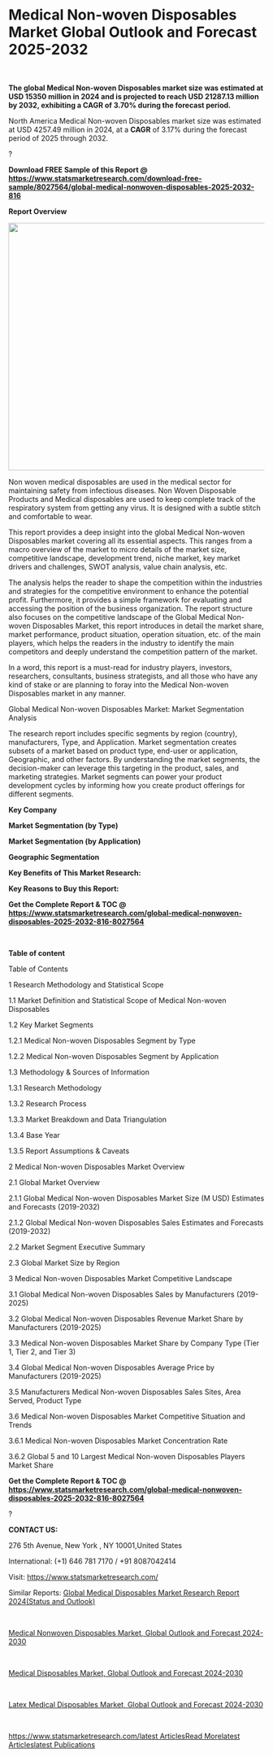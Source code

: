 <h1>Medical Non-woven Disposables Market Global Outlook and Forecast 2025-2032</h1><br/><p><strong>The global Medical Non-woven Disposables market size was estimated at USD 15350 million in 2024 and is projected to reach USD 21287.13 million by 2032, exhibiting a <strong>CAGR</strong> of 3.70% during the forecast period.</strong></p>
 
 
 
 <p>North America Medical Non-woven Disposables market size was estimated at USD 4257.49 million in 2024, at a <strong>CAGR</strong> of 3.17% during the forecast period of 2025 through 2032.</p>
 
 
 
 <p>? </p>
 
 
 
 <p><strong>Download FREE Sample of this Report @ <a href="https://www.statsmarketresearch.com/download-free-sample/8027564/global-medical-nonwoven-disposables-2025-2032-816">https://www.statsmarketresearch.com/download-free-sample/8027564/global-medical-nonwoven-disposables-2025-2032-816</a></strong></p>
 
 
 
 <p><strong>Report Overview</strong></p>
 
 
 
 <p><img alt="" src="https://www.grandresearchstore.com/assets/report-images/MedicalNonwovenDisposablesMarket.png" style="width: 731px; height: 487px;" /></p>
 
 
 
 <p>Non woven medical disposables are used in the medical sector for maintaining safety from infectious diseases. Non Woven Disposable Products and Medical disposables are used to keep complete track of the respiratory system from getting any virus. It is designed with a subtle stitch and comfortable to wear.</p>
 
 
 
 <p>This report provides a deep insight into the global Medical Non-woven Disposables market covering all its essential aspects. This ranges from a macro overview of the market to micro details of the market size, competitive landscape, development trend, niche market, key market drivers and challenges, SWOT analysis, value chain analysis, etc.</p>
 
 
 
 <p>The analysis helps the reader to shape the competition within the industries and strategies for the competitive environment to enhance the potential profit. Furthermore, it provides a simple framework for evaluating and accessing the position of the business organization. The report structure also focuses on the competitive landscape of the Global Medical Non-woven Disposables Market, this report introduces in detail the market share, market performance, product situation, operation situation, etc. of the main players, which helps the readers in the industry to identify the main competitors and deeply understand the competition pattern of the market.</p>
 
 
 
 <p>In a word, this report is a must-read for industry players, investors, researchers, consultants, business strategists, and all those who have any kind of stake or are planning to foray into the Medical Non-woven Disposables market in any manner.</p>
 
 
 
 <p>Global Medical Non-woven Disposables Market: Market Segmentation Analysis</p>
 
 
 
 <p>The research report includes specific segments by region (country), manufacturers, Type, and Application. Market segmentation creates subsets of a market based on product type, end-user or application, Geographic, and other factors. By understanding the market segments, the decision-maker can leverage this targeting in the product, sales, and marketing strategies. Market segments can power your product development cycles by informing how you create product offerings for different segments.</p>
 
 
 
 <p><strong>Key Company</strong></p>
 
 
 
 <p><strong>Market Segmentation (by Type)</strong></p>
 
 
 
 <p><strong>Market Segmentation (<strong>by Application</strong>)</strong></p>
 
 
 
 <p><strong>Geographic Segmentation</strong></p>
 
 
 
 <p><strong>Key Benefits of This Market Research:</strong></p>
 
 
 
 <p><strong>Key <strong>Reasons to Buy</strong> this Report:</strong></p>
 
 
 
 <div><b>Get the Complete Report & TOC @ <a href="https://www.statsmarketresearch.com/global-medical-nonwoven-disposables-2025-2032-816-8027564">https://www.statsmarketresearch.com/global-medical-nonwoven-disposables-2025-2032-816-8027564</a></b></div>
 
 
 
 <p><br />
 
 <b>Table of content</b></p>
 
 
 
 <p>Table of Contents<br />
 
 1 Research Methodology and Statistical Scope<br />
 
 1.1 Market Definition and Statistical Scope of Medical Non-woven Disposables<br />
 
 1.2 Key Market Segments<br />
 
 1.2.1 Medical Non-woven Disposables Segment by Type<br />
 
 1.2.2 Medical Non-woven Disposables Segment by Application<br />
 
 1.3 Methodology & Sources of Information<br />
 
 1.3.1 Research Methodology<br />
 
 1.3.2 Research Process<br />
 
 1.3.3 Market Breakdown and Data Triangulation<br />
 
 1.3.4 Base Year<br />
 
 1.3.5 Report Assumptions & Caveats<br />
 
 2 Medical Non-woven Disposables Market Overview<br />
 
 2.1 Global Market Overview<br />
 
 2.1.1 Global Medical Non-woven Disposables Market Size (M USD) Estimates and Forecasts (2019-2032)<br />
 
 2.1.2 Global Medical Non-woven Disposables Sales Estimates and Forecasts (2019-2032)<br />
 
 2.2 Market Segment Executive Summary<br />
 
 2.3 Global Market Size by Region<br />
 
 3 Medical Non-woven Disposables Market Competitive Landscape<br />
 
 3.1 Global Medical Non-woven Disposables Sales by Manufacturers (2019-2025)<br />
 
 3.2 Global Medical Non-woven Disposables Revenue Market Share by Manufacturers (2019-2025)<br />
 
 3.3 Medical Non-woven Disposables Market Share by Company Type (Tier 1, Tier 2, and Tier 3)<br />
 
 3.4 Global Medical Non-woven Disposables Average Price by Manufacturers (2019-2025)<br />
 
 3.5 Manufacturers Medical Non-woven Disposables Sales Sites, Area Served, Product Type<br />
 
 3.6 Medical Non-woven Disposables Market Competitive Situation and Trends<br />
 
 3.6.1 Medical Non-woven Disposables Market Concentration Rate<br />
 
 3.6.2 Global 5 and 10 Largest Medical Non-woven Disposables Players Market Share</p>
 
 
 
 <div><b>Get the Complete Report & TOC @ <a href="https://www.statsmarketresearch.com/global-medical-nonwoven-disposables-2025-2032-816-8027564">https://www.statsmarketresearch.com/global-medical-nonwoven-disposables-2025-2032-816-8027564</a></b></div>
 
 
 
 <p>? </p>
 
 
 
 <p><b>CONTACT US:</b><br />
 
 276 5th Avenue, New York , NY 10001,United States<br />
 
 International: (+1) 646 781 7170 / +91 8087042414<br />
 
 Visit: <a href="https://www.statsmarketresearch.com/">https://www.statsmarketresearch.com/</a><br />
 
 Similar Reports: <a href="https://www.statsmarketresearch.com/global-medical-nonwoven-disposables-2025-2032-816-8027564">Global Medical Disposables Market Research Report 2024(Status and Outlook)</a><br />
 
 <br />
 
 <a href="https://www.statsmarketresearch.com/global-medical-nonwoven-disposables-2025-2032-816-8027564">Medical Nonwoven Disposables Market, Global Outlook and Forecast 2024-2030</a><br />
 
 <br />
 
 <a href="https://www.statsmarketresearch.com/global-medical-nonwoven-disposables-2025-2032-816-8027564">Medical Disposables Market, Global Outlook and Forecast 2024-2030</a><br />
 
 <br />
 
 <a href="https://www.statsmarketresearch.com/global-medical-nonwoven-disposables-2025-2032-816-8027564">Latex Medical Disposables Market, Global Outlook and Forecast 2024-2030</a><br />
 
 <br />
 
 <a href="https://gyeongbokgung.com">https://www.statsmarketresearch.com/</a><a href="https://hallyeomaritime.com">latest Articles</a><a href="https://jingwansa.com">Read More</a><a href="https://nguoiviet.jp/">latest Articles</a><a href="https://www.intelmarketresearch.com/">latest Publications</a></p>